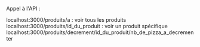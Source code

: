 Appel à l'API : 

localhost:3000/produits/a : voir tous les produits 
localhost:3000/produits/id_du_produit : voir un produit spécifique
localhost:3000/produits/decrement/id_du_produit/nb_de_pizza_a_decrementer